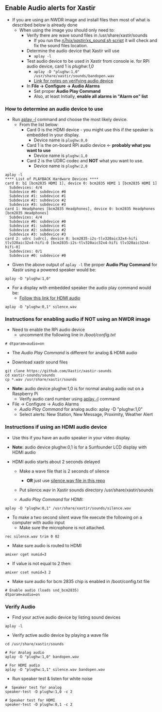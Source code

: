 ## Enable Audio alerts for Xastir

* If you are using an NWDR image and install files then most of what is described below is already done
  * When using the image you should only need to:
    - Verify there are wave sound files in /usr/share/xastir/sounds
      * If you run the [_n7nix/xastir/xs_sound.sh_ script](https://github.com/nwdigitalradio/n7nix/blob/master/xastir/xs_sound.sh) it will check and fix the sound files location.
    - Determine the audio device that Xastir will use
      * ```aplay -l```
    - Test audio device to be used in Xastir from console ie. for RPi audio device, card 1 is _plughw:1,0_
      * ```aplay -D "plughw:1,0" /usr/share/xastir/sounds/bandopen.wav```
      * [Link for notes on verifying audio device](#verify-audio)
    - In __File -> Configure -> Audio Alarms__
      - Set proper __Audio Play Command__
      - Also, at least Initially, **enable all alarms in "Alarm on" list**

### How to determine an audio device to use

* Run [aplay -l](http://manpages.org/aplay) command and choose the most likely device.
  * From the list below:
    * Card 0 is the HDMI device - you might use this if the speaker is embedded in your display.
      * Device name is ```plughw:0,0```
    * Card 1 is the on-board RPi audio device <- **probably what you want to use**
      * Device name is ```plughw:1,0```
    * Card 2 is the UDRC codec and **NOT** what you want to use.
      * Device name is ```plughw:2,0```

```
aplay -l
**** List of PLAYBACK Hardware Devices ****
card 0: b1 [bcm2835 HDMI 1], device 0: bcm2835 HDMI 1 [bcm2835 HDMI 1]
  Subdevices: 4/4
  Subdevice #0: subdevice #0
  Subdevice #1: subdevice #1
  Subdevice #2: subdevice #2
  Subdevice #3: subdevice #3
card 1: Headphones [bcm2835 Headphones], device 0: bcm2835 Headphones [bcm2835 Headphones]
  Subdevices: 4/4
  Subdevice #0: subdevice #0
  Subdevice #1: subdevice #1
  Subdevice #2: subdevice #2
  Subdevice #3: subdevice #3
card 2: udrc [udrc], device 0: bcm2835-i2s-tlv320aic32x4-hifi tlv320aic32x4-hifi-0 [bcm2835-i2s-tlv320aic32x4-hifi tlv320aic32x4-hifi-0]
  Subdevices: 0/1
  Subdevice #0: subdevice #0
```

* Given the above output of  ```aplay -l``` the proper __Audio Play Command__ for Xastir using a powered speaker would be:
```
aplay -D "plughw:1,0"
```
* For a display with embedded speaker the audio play command would be:
  * [Follow this link for HDMI audio](#instructions-if-using-an-hdmi-audio-device)

```
aplay -D "plughw:0,1" silence.wav
```

### Instructions for enabling audio if __NOT__ using an NWDR image

* Need to enable the RPi audio device
  * uncomment the following line in _/boot/config.txt_
```
# dtparam=audio=on
```
* The _Audio Play Command_ is different for analog & HDMI audio

* Download xastir sound files
```
git clone https://github.com/Xastir/xastir-sounds
cd xastir-sounds/sounds
cp *.wav /usr/share/xastir/sounds
```
* **Note:** audio device plughw:1,0 is for normal analog audio out on a Raspberry Pi
  * Verify audio card number using [aplay -l](http://manpages.org/aplay) command
* File -> Configure -> Audio Alarms
  * _Audio Play Command_ for analog audio: aplay -D "plughw:1,0"
  * Select alerts: New Station, New Message, Proximity, Weather Alert

### Instructions if using an HDMI audio device
* Use this if you have an audio speaker in your video display.


* **Note:** audio device plughw:0,1 is for a Sunfounder LCD display with HDMI audio

* HDMI audio starts about 2 seconds delayed
  * Make a wave file that is 2 seconds of silence
    * __OR__ just use [silence.wav file in this repo](https://github.com/nwdigitalradio/n7nix/blob/master/xastir)
  * Put silence.wav in Xastir sounds directory /usr/share/xastir/sounds

  * _Audio Play Command_ for HDMI:

```aplay -D "plughw:0,1" /usr/share/xastir/sounds/silence.wav```

* To make a two second silent wave file execute the following on a computer with audio input
  * Make sure the microphone is not attached.
```
rec silence.wav trim 0 02
```

* Make sure audio is routed to HDMI
```
amixer cget numid=3
```
* If value is not equal to 2 then:
```
amixer cset numid=3 2
```
* Make sure audio for bcm 2835 chip is enabled in /boot/config.txt file
```
# Enable audio (loads snd_bcm2835)
dtparam=audio=on
```

### Verify Audio

* Find your active audio device by listing sound devices
```
aplay -l
```

* Verify active audio device by playing a wave file
```
cd /usr/share/xastir/sounds

# For Analog audio
aplay -D "plughw:1,0" bandopen.wav

# For HDMI audio
aplay -D "plughw:1,1" silence.wav bandopen.wav
```
* Run speaker test & listen for white noise
```
#  Speaker test for analog
speaker-test -D plughw:1,0 -c 2

# Speaker test for HDMI
speaker-test -D plughw:0,1 -c 2
```
